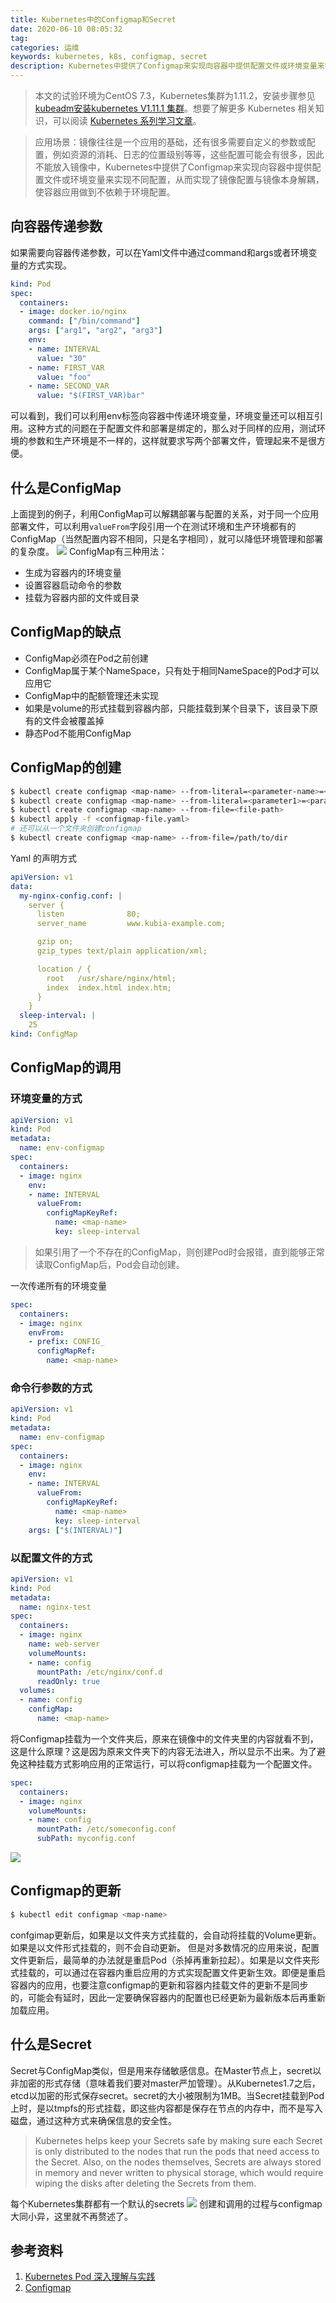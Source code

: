 ```yaml
---
title: Kubernetes中的Configmap和Secret
date: 2020-06-10 08:05:32
tag: 
categories: 运维
keywords: kubernetes, k8s, configmap, secret
description: Kubernetes中提供了Configmap来实现向容器中提供配置文件或环境变量来实现不同配置，从而实现了镜像配置与镜像本身解耦，使容器应用做到不依赖于环境配置。
---
```


> 本文的试验环境为CentOS 7.3，Kubernetes集群为1.11.2，安装步骤参见[kubeadm安装kubernetes V1.11.1 集群](https://www.edulinks.cn/2018/07/24/20180724-kubeadm-install-kubernetes/)。想要了解更多 Kubernetes 相关知识，可以阅读 [Kubernetes 系列学习文章](http://www.edulinks.cn/2020/10/16/20201016-kubernetes-articles/)。

> 应用场景：镜像往往是一个应用的基础，还有很多需要自定义的参数或配置，例如资源的消耗、日志的位置级别等等，这些配置可能会有很多，因此不能放入镜像中，Kubernetes中提供了Configmap来实现向容器中提供配置文件或环境变量来实现不同配置，从而实现了镜像配置与镜像本身解耦，使容器应用做到不依赖于环境配置。

## 向容器传递参数

如果需要向容器传递参数，可以在Yaml文件中通过command和args或者环境变量的方式实现。
```yaml
kind: Pod
spec:
  containers:
  - image: docker.io/nginx
    command: ["/bin/command"]
    args: ["arg1", "arg2", "arg3"]
    env:
    - name: INTERVAL
      value: "30"
    - name: FIRST_VAR
      value: "foo"
    - name: SECOND_VAR
      value: "$(FIRST_VAR)bar"
```
可以看到，我们可以利用env标签向容器中传递环境变量，环境变量还可以相互引用。这种方式的问题在于配置文件和部署是绑定的，那么对于同样的应用，测试环境的参数和生产环境是不一样的，这样就要求写两个部署文件，管理起来不是很方便。

## 什么是ConfigMap
上面提到的例子，利用ConfigMap可以解耦部署与配置的关系，对于同一个应用部署文件，可以利用```valueFrom```字段引用一个在测试环境和生产环境都有的ConfigMap（当然配置内容不相同，只是名字相同），就可以降低环境管理和部署的复杂度。
![](20200610-kubernetes-configmap-secret/39469-20181101083024064-1406584186.png)
ConfigMap有三种用法：

* 生成为容器内的环境变量
* 设置容器启动命令的参数
* 挂载为容器内部的文件或目录

## ConfigMap的缺点

* ConfigMap必须在Pod之前创建
* ConfigMap属于某个NameSpace，只有处于相同NameSpace的Pod才可以应用它
* ConfigMap中的配额管理还未实现
* 如果是volume的形式挂载到容器内部，只能挂载到某个目录下，该目录下原有的文件会被覆盖掉
* 静态Pod不能用ConfigMap

## ConfigMap的创建
```bash
$ kubectl create configmap <map-name> --from-literal=<parameter-name>=<parameter-value>
$ kubectl create configmap <map-name> --from-literal=<parameter1>=<parameter1-value> --from-literal=<parameter2>=<parameter2-value> --from-literal=<parameter3>=<parameter3-value>
$ kubectl create configmap <map-name> --from-file=<file-path>
$ kubectl apply -f <configmap-file.yaml>
# 还可以从一个文件夹创建configmap
$ kubectl create configmap <map-name> --from-file=/path/to/dir
```
Yaml 的声明方式
```yaml
apiVersion: v1
data:
  my-nginx-config.conf: |
    server {
      listen              80;
      server_name         www.kubia-example.com;

      gzip on;
      gzip_types text/plain application/xml;

	  location / {
        root   /usr/share/nginx/html;
        index  index.html index.htm;
      }
    }
  sleep-interval: |
    25
kind: ConfigMap
```

## ConfigMap的调用

### 环境变量的方式
```yaml
apiVersion: v1
kind: Pod
metadata:
  name: env-configmap
spec:
  containers:
  - image: nginx
    env:
    - name: INTERVAL
      valueFrom:
        configMapKeyRef:
          name: <map-name>
          key: sleep-interval
```
> 如果引用了一个不存在的ConfigMap，则创建Pod时会报错，直到能够正常读取ConfigMap后，Pod会自动创建。

一次传递所有的环境变量
```yaml
spec:
  containers:
  - image: nginx
    envFrom:
    - prefix: CONFIG_
      configMapRef:
        name: <map-name>
```

### 命令行参数的方式
```yaml
apiVersion: v1
kind: Pod
metadata:
  name: env-configmap
spec:
  containers:
  - image: nginx
    env:
    - name: INTERVAL
      valueFrom:
        configMapKeyRef:
          name: <map-name>
          key: sleep-interval
    args: ["$(INTERVAL)"]
```

### 以配置文件的方式
```yaml
apiVersion: v1
kind: Pod
metadata:
  name: nginx-test
spec:
  containers:
  - image: nginx
    name: web-server
    volumeMounts:
    - name: config
      mountPath: /etc/nginx/conf.d
      readOnly: true
  volumes:
  - name: config
    configMap:
      name: <map-name>
```
将Configmap挂载为一个文件夹后，原来在镜像中的文件夹里的内容就看不到，这是什么原理？这是因为原来文件夹下的内容无法进入，所以显示不出来。为了避免这种挂载方式影响应用的正常运行，可以将configmap挂载为一个配置文件。
```yaml
spec:
  containers:
  - image: nginx
    volumeMounts:
    - name: config
      mountPath: /etc/someconfig.conf
      subPath: myconfig.conf
```
![](20200610-kubernetes-configmap-secret/39469-20181101083101837-948645932.png)

## Configmap的更新
```bash
$ kubectl edit configmap <map-name>
```
confgimap更新后，如果是以文件夹方式挂载的，会自动将挂载的Volume更新。如果是以文件形式挂载的，则不会自动更新。
但是对多数情况的应用来说，配置文件更新后，最简单的办法就是重启Pod（杀掉再重新拉起）。如果是以文件夹形式挂载的，可以通过在容器内重启应用的方式实现配置文件更新生效。即便是重启容器内的应用，也要注意configmap的更新和容器内挂载文件的更新不是同步的，可能会有延时，因此一定要确保容器内的配置也已经更新为最新版本后再重新加载应用。

## 什么是Secret
Secret与ConfigMap类似，但是用来存储敏感信息。在Master节点上，secret以非加密的形式存储（意味着我们要对master严加管理）。从Kubernetes1.7之后，etcd以加密的形式保存secret。secret的大小被限制为1MB。当Secret挂载到Pod上时，是以tmpfs的形式挂载，即这些内容都是保存在节点的内存中，而不是写入磁盘，通过这种方式来确保信息的安全性。
> Kubernetes helps keep your Secrets safe by making sure each Secret is only distributed to the nodes that run the pods that need access to the Secret. Also, on the nodes themselves, Secrets are always stored in memory and never written to physical storage, which would require wiping the disks after deleting the Secrets from them.

每个Kubernetes集群都有一个默认的secrets
![](20200610-kubernetes-configmap-secret/39469-20181101083123554-1363293401.png)
创建和调用的过程与configmap大同小异，这里就不再赘述了。

## 参考资料

1. [Kubernetes Pod 深入理解与实践](https://www.jianshu.com/p/d867539a15cf)
2. [Configmap](https://www.jianshu.com/p/571383da7adf)












